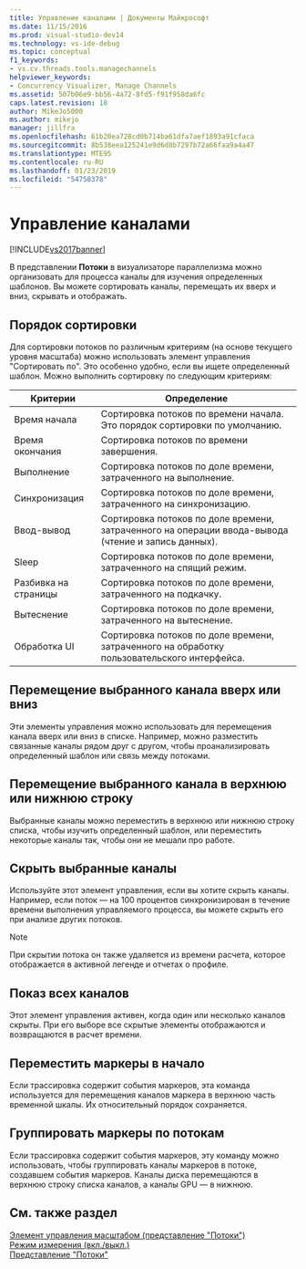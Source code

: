 ```yaml
---
title: Управление каналами | Документы Майкрософт
ms.date: 11/15/2016
ms.prod: visual-studio-dev14
ms.technology: vs-ide-debug
ms.topic: conceptual
f1_keywords:
- vs.cv.threads.tools.managechannels
helpviewer_keywords:
- Concurrency Visualizer, Manage Channels
ms.assetid: 507b06e9-bb56-4a72-8fd5-f91f958da6fc
caps.latest.revision: 18
author: MikeJo5000
ms.author: mikejo
manager: jillfra
ms.openlocfilehash: 61b20ea728cd0b714ba61dfa7aef1893a91cfaca
ms.sourcegitcommit: 8b538eea125241e9d6d8b7297b72a66faa9a4a47
ms.translationtype: MTE95
ms.contentlocale: ru-RU
ms.lasthandoff: 01/23/2019
ms.locfileid: "54758378"
---
```

# <a name="manage-channels"></a>Управление каналами
[!INCLUDE[vs2017banner](../includes/vs2017banner.md)]

В представлении **Потоки** в визуализаторе параллелизма можно организовать для процесса каналы для изучения определенных шаблонов. Вы можете сортировать каналы, перемещать их вверх и вниз, скрывать и отображать.  
  
## <a name="sort-by"></a>Порядок сортировки  
 Для сортировки потоков по различным критериям (на основе текущего уровня масштаба) можно использовать элемент управления "Сортировать по". Это особенно удобно, если вы ищете определенный шаблон. Можно выполнить сортировку по следующим критериям:  
  
|Критерии|Определение|  
|--------------|----------------|  
|Время начала|Сортировка потоков по времени начала. Это порядок сортировки по умолчанию.|  
|Время окончания|Сортировка потоков по времени завершения.|  
|Выполнение|Сортировка потоков по доле времени, затраченного на выполнение.|  
|Синхронизация|Сортировка потоков по доле времени, затраченного на синхронизацию.|  
|Ввод-вывод|Сортировка потоков по доле времени, затраченного на операции ввода-вывода (чтение и запись данных).|  
|Sleep|Сортировка потоков по доле времени, затраченного на спящий режим.|  
|Разбивка на страницы|Сортировка потоков по доле времени, затраченного на подкачку.|  
|Вытеснение|Сортировка потоков по доле времени, затраченного на вытеснение.|  
|Обработка UI|Сортировка потоков по доле времени, затраченного на обработку пользовательского интерфейса.|  
  
## <a name="move-selected-channel-up-or-down"></a>Перемещение выбранного канала вверх или вниз  
 Эти элементы управления можно использовать для перемещения канала вверх или вниз в списке. Например, можно разместить связанные каналы рядом друг с другом, чтобы проанализировать определенный шаблон или связь между потоками.  
  
## <a name="move-selected-channel-to-top-or-bottom"></a>Перемещение выбранного канала в верхнюю или нижнюю строку  
 Выбранные каналы можно переместить в верхнюю или нижнюю строку списка, чтобы изучить определенный шаблон, или переместить некоторые каналы так, чтобы они не мешали про работе.  
  
## <a name="hide-selected-channels"></a>Скрыть выбранные каналы  
 Используйте этот элемент управления, если вы хотите скрыть каналы. Например, если поток — на 100 процентов синхронизирован в течение времени выполнения управляемого процесса, вы можете скрыть его при анализе других потоков.  
  
> [!NOTE]
>  При скрытии потока он также удаляется из времени расчета, которое отображается в активной легенде и отчетах о профиле.  
  
## <a name="show-all-channels"></a>Показ всех каналов  
 Этот элемент управления активен, когда один или несколько каналов скрыты. При его выборе все скрытые элементы отображаются и возвращаются в расчет времени.  
  
## <a name="move-markers-to-top"></a>Переместить маркеры в начало  
 Если трассировка содержит события маркеров, эта команда используется для перемещения каналов маркера в верхнюю часть временной шкалы. Их относительный порядок сохраняется.  
  
## <a name="group-markers-by-thread"></a>Группировать маркеры по потокам  
 Если трассировка содержит события маркеров, эту команду можно использовать, чтобы группировать каналы маркеров в потоке, создавшем события маркеров.  Каналы диска перемещаются в верхнюю строку списка каналов, а каналы GPU — в нижнюю.  
  
## <a name="see-also"></a>См. также раздел  
 [Элемент управления масштабом (представление "Потоки")](../profiling/zoom-control-threads-view.md)   
 [Режим измерения (вкл./выкл.)](../profiling/measure-mode-on-off.md)   
 [Представление "Потоки"](../profiling/threads-view-parallel-performance.md)
